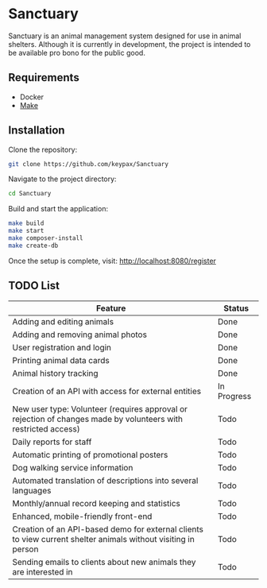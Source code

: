 # Sanctuary

Sanctuary is an animal management system designed for use in animal shelters. Although it is currently in development, the project is intended to be available pro bono for the public good.

## Requirements

- Docker
- [Make](https://en.wikipedia.org/wiki/Make_(software))

## Installation

Clone the repository:

```bash
git clone https://github.com/keypax/Sanctuary
```

Navigate to the project directory:

```bash
cd Sanctuary
```

Build and start the application:

```bash
make build
make start
make composer-install
make create-db
```

Once the setup is complete, visit: [http://localhost:8080/register](http://localhost:8080/register)

## TODO List

| Feature                                                                                                                       | Status      |
|-------------------------------------------------------------------------------------------------------------------------------|-------------|
| Adding and editing animals                                                                                                    | Done        |
| Adding and removing animal photos                                                                                             | Done        |
| User registration and login                                                                                                   | Done        |
| Printing animal data cards                                                                                                    | Done        |
| Animal history tracking                                                                                                       | Done        |
| Creation of an API with access for external entities                                                                          | In Progress |
| New user type: Volunteer (requires approval or rejection of changes made by volunteers with restricted access)                  | Todo        |
| Daily reports for staff                                                                                                         | Todo        |
| Automatic printing of promotional posters                                                                                     | Todo        |
| Dog walking service information                                                                                                 | Todo        |
| Automated translation of descriptions into several languages                                                                  | Todo        |
| Monthly/annual record keeping and statistics                                                                                  | Todo        |
| Enhanced, mobile-friendly front-end                                                                                           | Todo        |
| Creation of an API-based demo for external clients to view current shelter animals without visiting in person                    | Todo        |
| Sending emails to clients about new animals they are interested in                                                            | Todo        |
